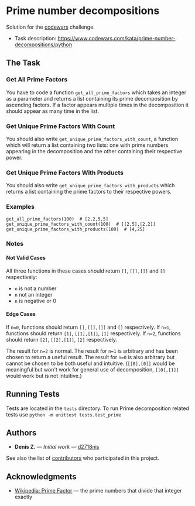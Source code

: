 Prime number decompositions
==========
Solution for the [codewars](https://www.codewars.com) challenge.
* Task description: https://www.codewars.com/kata/prime-number-decompositions/python


The Task
----------
### Get All Prime Factors

You have to code a function `get_all_prime_factors` which takes an integer as a parameter and returns a list containing its prime decomposition by ascending factors. If a factor appears multiple times in the decomposition it should appear as many time in the list.

### Get Unique Prime Factors With Count
You should also write `get_unique_prime_factors_with_count`, a function which will return a list containing two lists: one with prime numbers appearing in the decomposition and the other containing their respective power.

### Get Unique Prime Factors With Products

You should also write `get_unique_prime_factors_with_products` which returns a list containing the prime factors to their respective powers.

### Examples
`get_all_prime_factors(100)  # [2,2,5,5]`
`get_unique_prime_factors_with_count(100)  # [[2,5],[2,2]]`
`get_unique_prime_factors_with_products(100)  # [4,25]`

### Notes
#### Not Valid Cases
All three functions in these cases should return `[]`, `[[],[]]` and `[]` respectively:
 - `n` is not a number
 - `n` not an integer
 - `n` is negative or 0

#### Edge Cases
If `n=0`, functions should return `[]`, `[[],[]]` and `[]` respectively.
If `n=1`, functions should return `[1]`, `[[1],[1]]`, `[1]` respectively.
If `n=2`, functions should return `[2]`, `[[2],[1]]`, `[2]` respectively.

The result for `n=2` is normal. The result for `n=1` is arbitrary and has been chosen to return a useful result. The result for `n=0` is also arbitrary but cannot be chosen to be both useful and intuitive. (`[[0],[0]]` would be meaningful but won't work for general use of decomposition, `[[0],[1]]` would work but is not intuitive.)


Running Tests
----------
Tests are located in the `tests` directory. To run Prime decomposition related tests use `python -m unittest tests.test_prime`


Authors
----------
* **Denis Z.** &#8212; *Initial work* &#8212; [d2718nis](https://github.com/d2718nis)

See also the list of [contributors](https://github.com/d2718nis/codewars-give-me-a-diamond/contributors) who participated in this project.


Acknowledgments
----------
* [Wikipedia: Prime Factor](https://en.wikipedia.org/wiki/Prime_factor) &#8212; the prime numbers that divide that integer exactly
